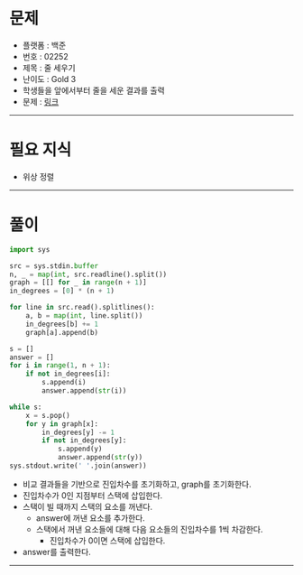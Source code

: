 # 문제
- 플랫폼 : 백준
- 번호 : 02252
- 제목 : 줄 세우기
- 난이도 : Gold 3
- 학생들을 앞에서부터 줄을 세운 결과를 출력
- 문제 : <a href="https://www.acmicpc.net/problem/2252" target="_blank">링크</a>

---

# 필요 지식
- 위상 정렬

---

# 풀이
```python
import sys

src = sys.stdin.buffer
n, _ = map(int, src.readline().split())
graph = [[] for _ in range(n + 1)]
in_degrees = [0] * (n + 1)

for line in src.read().splitlines():
    a, b = map(int, line.split())
    in_degrees[b] += 1
    graph[a].append(b)

s = []
answer = []
for i in range(1, n + 1):
    if not in_degrees[i]:
        s.append(i)
        answer.append(str(i))

while s:
    x = s.pop()
    for y in graph[x]:
        in_degrees[y] -= 1
        if not in_degrees[y]:
            s.append(y)
            answer.append(str(y))
sys.stdout.write(' '.join(answer))
```
- 비교 결과들을 기반으로 진입차수를 초기화하고, graph를 초기화한다.
- 진입차수가 0인 지점부터 스택에 삽입한다.
- 스택이 빌 때까지 스택의 요소를 꺼낸다.
  - answer에 꺼낸 요소를 추가한다. 
  - 스택에서 꺼낸 요소들에 대해 다음 요소들의 진입차수를 1씩 차감한다.
    - 진입차수가 0이면 스택에 삽입한다.
- answer를 출력한다.

---

